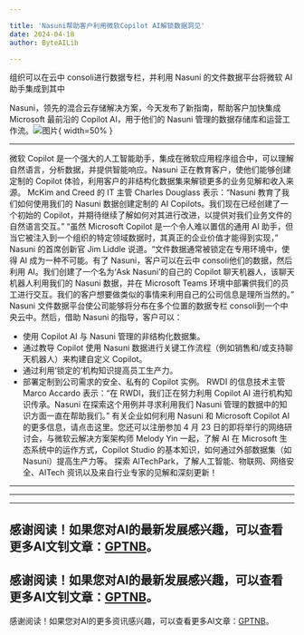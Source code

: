 ```yaml
---

title: 'Nasuni帮助客户利用微软Copilot AI解锁数据洞见'
date: 2024-04-18
author: ByteAILib

---
```


组织可以在云中 consoli进行数据专栏，并利用 Nasuni 的文件数据平台将微软 AI 助手集成到其中

Nasuni，领先的混合云存储解决方案，今天发布了新指南，帮助客户加快集成 Microsoft 最前沿的 Copilot AI，用于他们的 Nasuni 管理的数据存储库和运营工作流。![图片](https://ai-techpark.com/wp-content/uploads/2020/06/Buyer-Guide-500x281-1.jpg){ width=50% }

---

微软 Copilot 是一个强大的人工智能助手，集成在微软应用程序组合中，可以理解自然语言，分析数据，并提供智能响应。Nasuni 正在教育客户，使他们能够创建定制的 Copilot 体验，利用客户的非结构化数据集来解锁更多的业务见解和收入来源。
McKim and Creed 的 IT 主管 Charles Douglass 表示：“Nasuni 教育了我们如何使用我们的 Nasuni 数据创建定制的 AI Copilots。我们现在已经创建了一个初始的 Copilot，并期待继续了解如何对其进行改进，以提供对我们业务文件的自然语言交互。”
“虽然 Microsoft Copilot 是一个令人难以置信的通用 AI 助手，但当它被注入到一个组织的特定领域数据时，其真正的企业价值才能得到实现，” Nasuni 的首席创新官 Jim Liddle 说道。“文件数据通常被锁定在专用环境中，使得 AI 成为一种不可能。有了 Nasuni，客户可以在云中 consoli他们的数据，然后利用 AI。我们创建了一个名为‘Ask Nasuni’的自己的 Copilot 聊天机器人，该聊天机器人利用我们的 Nasuni 数据，并在 Microsoft Teams 环境中部署供我们的员工进行交互。我们的客户想要做类似的事情来利用自己的公司信息是理所当然的。”
Nasuni 文件数据平台使公司能够将分布在多个位置的数据专栏 consoli到一个中央云中。然后，借助 Nasuni 的指导，客户可以：

- 使用 Copilot AI 与 Nasuni 管理的非结构化数据集。
- 通过教导 Copilot 使用 Nasuni 数据进行关键工作流程（例如销售和/或支持聊天机器人）来构建自定义 Copilot。
- 通过利用‘锁定的’机构知识提高员工生产力。
- 部署定制到公司需求的安全、私有的 Copilot 实例。
RWDI 的信息技术主管 Marco Accardo 表示：“在 RWDI，我们正在努力利用 Copilot AI 进行机构知识传承。Nasuni 在探索这个用例并寻求利用我们 Nasuni 管理的数据中的知识方面一直在帮助我们。”
有关企业如何利用 Nasuni 和 Microsoft Copilot AI 的更多信息，请点击这里。您还可以注册参加 4 月 23 日的即将举行的网络研讨会，与微软云解决方案架构师 Melody Yin 一起，了解 AI 在 Microsoft 生态系统中的运作方式，Copilot Studio 的基本知识，如何通过外部数据集（如 Nasuni）提高生产力等。
探索 AITechPark，了解人工智能、物联网、网络安全、AITech 资讯以及来自行业专家的见解和深刻更新！ 

---
---

---
感谢阅读！如果您对AI的最新发展感兴趣，可以查看更多AI文钊文章：[GPTNB](https://gptnb.com)。
---
感谢阅读！如果您对AI的最新发展感兴趣，可以查看更多AI文钊文章：[GPTNB](https://gptnb.com)。
---
感谢阅读！如果您对AI的更多资讯感兴趣，可以查看更多AI文章：[GPTNB](https://gptnb.com)。